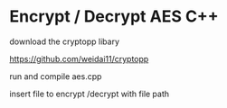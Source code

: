 # Encrypt / Decrypt AES C++ 

download the cryptopp libary

 https://github.com/weidai11/cryptopp


run and compile aes.cpp 

insert file to encrypt /decrypt with file path
